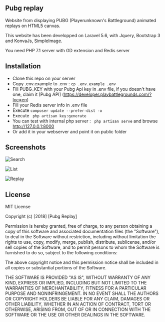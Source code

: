  

## Pubg replay

 Website from displaying PUBG (Playerunknown's Battleground) animated replays on HTML5 canvas.

 This website has been developped on Laravel 5.6, with Jquery, Bootstrap 3 and KonvaJs, SimpleImage.

 You need PHP 7.1 server with GD extension and Redis server

## Installation

- Clone this repo on your server
- Copy .env.example to .env : ```cp .env.example .env```
- Fill PUBG_KEY with your Pubg Api key in .env file, if you doesn't have one, claim it [Pubg API] (https://developer.playbattlegrounds.com/?loc=en) 
- Fill your Redis server info in .env file
- Execute ```composer update --prefer-dist -o``` 
- Execute ``` php artisan key:generate```
- You can test with internal php server : ``` php artisan serve``` and browse http://127.0.0.1:8000
- Or add it in your webserver and point it on public folder

## Screenshots

![Search](http://pubg-replay.kletellier.xyz/images/menu.png) 

![List](http://pubg-replay.kletellier.xyz/images/list.png) 

![Replay](http://pubg-replay.kletellier.xyz/images/replay.png) 


## License

MIT License

Copyright (c) [2018] [Pubg Replay]

Permission is hereby granted, free of charge, to any person obtaining a copy
of this software and associated documentation files (the "Software"), to deal
in the Software without restriction, including without limitation the rights
to use, copy, modify, merge, publish, distribute, sublicense, and/or sell
copies of the Software, and to permit persons to whom the Software is
furnished to do so, subject to the following conditions:

The above copyright notice and this permission notice shall be included in all
copies or substantial portions of the Software.

THE SOFTWARE IS PROVIDED "AS IS", WITHOUT WARRANTY OF ANY KIND, EXPRESS OR
IMPLIED, INCLUDING BUT NOT LIMITED TO THE WARRANTIES OF MERCHANTABILITY,
FITNESS FOR A PARTICULAR PURPOSE AND NONINFRINGEMENT. IN NO EVENT SHALL THE
AUTHORS OR COPYRIGHT HOLDERS BE LIABLE FOR ANY CLAIM, DAMAGES OR OTHER
LIABILITY, WHETHER IN AN ACTION OF CONTRACT, TORT OR OTHERWISE, ARISING FROM,
OUT OF OR IN CONNECTION WITH THE SOFTWARE OR THE USE OR OTHER DEALINGS IN THE
SOFTWARE.
 
